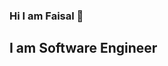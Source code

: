 ### Hi I am Faisal 👋
## I am Software Engineer
<!--
**Faisal4247/Faisal4247** is a ✨ _special_ ✨ repository because its `README.md` (this file) appears on your GitHub profile.

Here are some ideas to get you started:

- 🔭 I’m currently working on ...HML,CSS,JAVASCRIPT
- 🌱 I’m currently learning ...Javascript
- 👯 I’m looking to collaborate on ...
- 🤔 I’m looking for help with ...
- 💬 Ask me about ...Fornt End
- 📫 How to reach me: ...
- 😄 Pronouns: ...
- ⚡ Fun fact: ...
-->
